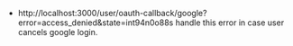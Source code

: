  - http://localhost:3000/user/oauth-callback/google?error=access_denied&state=int94n0o88s
 handle this error in case user cancels google login.

